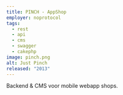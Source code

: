```yaml
---
title: PINCH - AppShop
employer: noprotocol
tags:
  - rest
  - api
  - cms
  - swagger
  - cakephp
image: pinch.png
alt: Just Pinch
released: "2013"
---
```


Backend & CMS voor mobile <strikethrough>web</strikethrough>app shops.
